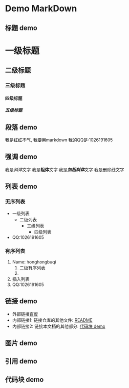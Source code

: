 # Demo MarkDown

## 标题 demo
# 一级标题
## 二级标题
### 三级标题
#### 四级标题
##### 五级标题

## 段落 demo

我是红红不气, 我要用markdown
我的QQ是:1026191605

## 强调 demo

我是*斜体*文字
我是**粗体**文字
我是***加粗斜体***文字
我是~~删除线~~文字

## 列表 demo

### 无序列表

- 一级列表  
    - 二级列表  
        - 三级列表
            - 四级列表
- QQ:1026191605
### 有序列表
1. Name: honghongbuqi
    1. 二级有序列表
    2. 
3. 插入列表
2. QQ:1026191605

## 链接 demo

- 外部链接[百度](http://www.baidu.com)
- 内部链接1: 链接仓库的其他文件: [README](README.md)
- 内部链接2: 链接本文档的其他部分: [代码块 demo](test.md#代码块-demo)

## 图片 demo


## 引用 demo


## 代码块 demo






